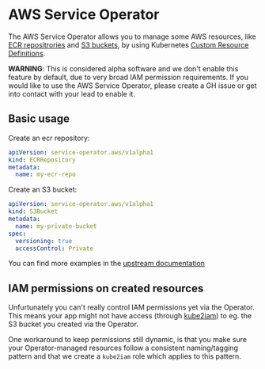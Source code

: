 # AWS Service Operator

The AWS Service Operator allows you to manage some AWS resources, like [ECR repositrories](https://docs.aws.amazon.com/AmazonECR/latest/userguide/Repositories.html) and [S3 buckets](https://docs.aws.amazon.com/AmazonS3/latest/dev/UsingBucket.html), by using Kubernetes [Custom Resource Definitions](https://kubernetes.io/docs/concepts/extend-kubernetes/api-extension/custom-resources/).

**WARNING**: This is considered alpha software and we don't enable this feature by default, due to very broad IAM permission requirements. If you would like to use the AWS Service Operator, please create a GH issue or get into contact with your lead to enable it.

## Basic usage

Create an ecr repository:

```yaml
apiVersion: service-operator.aws/v1alpha1
kind: ECRRepository
metadata:
  name: my-ecr-repo
```

Create an S3 bucket:

```yaml
apiVersion: service-operator.aws/v1alpha1
kind: S3Bucket
metadata:
  name: my-private-bucket
spec:
  versioning: true
  accessControl: Private
```

You can find more examples in the [upstream documentation](https://github.com/awslabs/aws-service-operator/tree/master/examples)

## IAM permissions on created resources

Unfurtunately you can't really control IAM permissions yet via the Operator. This means your app might not have access (through [kube2iam](walk-through.md#IAM-Roles)) to eg. the S3 bucket you created via the Operator.

One workaround to keep permissions still dynamic, is that you make sure your Operator-managed resources follow a consistent naming/tagging pattern and that we create a `kube2iam` role which applies to this pattern.
